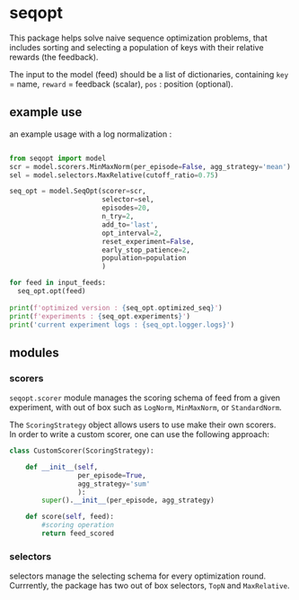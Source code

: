 # seqopt

This package helps solve naive sequence optimization problems,
that includes sorting and selecting a population of keys with their
relative rewards (the feedback).

The input to the model (feed) should be a list of dictionaries,
containing `key` = name, `reward` = feedback (scalar), `pos` : position (optional).

## example use

an example usage with a log normalization :

```py

from seqopt import model
scr = model.scorers.MinMaxNorm(per_episode=False, agg_strategy='mean')
sel = model.selectors.MaxRelative(cutoff_ratio=0.75)

seq_opt = model.SeqOpt(scorer=scr,
                       selector=sel,
                       episodes=20,
                       n_try=2,
                       add_to='last',
                       opt_interval=2,
                       reset_experiment=False,
                       early_stop_patience=2,
                       population=population
                       )

for feed in input_feeds:
  seq_opt.opt(feed)
  
print(f'optimized version : {seq_opt.optimized_seq}')
print(f'experiments : {seq_opt.experiments}')
print('current experiment logs : {seq_opt.logger.logs}')
```

## modules
### scorers
`seqopt.scorer` module manages the scoring schema of feed from a given
experiment, with out of box such as `LogNorm`, `MinMaxNorm`, or `StandardNorm`.

The `ScoringStrategy` object allows users to use make their own scorers.  
In order to write a custom scorer, one can use the following approach:

```py
class CustomScorer(ScoringStrategy):

    def __init__(self,
                 per_episode=True,
                 agg_strategy='sum'
                 ):
        super().__init__(per_episode, agg_strategy)

    def score(self, feed):
        #scoring operation
        return feed_scored
```

### selectors
selectors manage the selecting schema for every optimization round. Currrently,
the package has two out of box selectors, `TopN` and `MaxRelative`.




